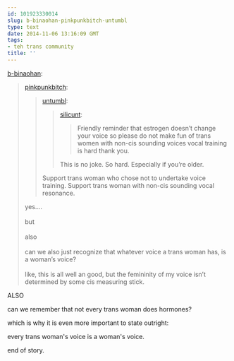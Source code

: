 ```yaml
---
id: 101923330014
slug: b-binaohan-pinkpunkbitch-untumbl
type: text
date: 2014-11-06 13:16:09 GMT
tags:
- teh trans community
title: ''
---
```

<p><a href="http://xd.binaohan.org/post/101919428009/pinkpunkbitch-untumbl-silicunt-friendly" class="tumblr_blog">b-binaohan</a>:</p>

<blockquote><p><a class="tumblr_blog" href="http://pinkpunkbitch.tumblr.com/post/101834073185/untumbl-silicunt-friendly-reminder-that">pinkpunkbitch</a>:</p>

<blockquote>
<p><a class="tumblr_blog" href="http://untumbl.tumblr.com/post/101650753109/silicunt-friendly-reminder-that-estrogen">untumbl</a>:</p>
<blockquote>
<p><a class="tumblr_blog" href="http://silicunt.tumblr.com/post/101620242536/friendly-reminder-that-estrogen-doesnt-change">silicunt</a>:</p>
<blockquote>
<p>Friendly reminder that estrogen doesn’t change your voice so please do not make fun of trans women with non-cis sounding voices vocal training is hard thank you.</p>
</blockquote>
<p>This is no joke. So hard. Especially if you’re older.</p>
</blockquote>
<p>Support trans woman who chose not to undertake voice training. Support trans woman with non-cis sounding vocal resonance.</p>
</blockquote>

<p>yes&#8230;.<br /><br />but<br /><br />also<br /><br />can we also just recognize that whatever voice a trans woman has, is a woman&#8217;s voice?<br /><br />like, this is all well an good, but the femininity of my voice isn&#8217;t determined by some cis measuring stick.<br /></p></blockquote>

ALSO

can we remember that not every trans woman does hormones?

which is why it is even more important to state outright:

every trans woman's voice is a woman's voice.

end of story.